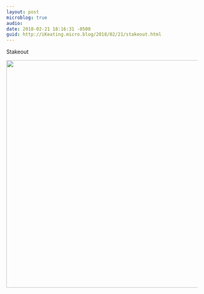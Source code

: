 ```yaml
---
layout: post
microblog: true
audio: 
date: 2018-02-21 18:16:31 -0500
guid: http://iKeating.micro.blog/2018/02/21/stakeout.html
---
```

Stakeout

<img src="http://iKeating.micro.blog/uploads/2018/a709ed15fc.jpg" width="600" height="599" />
